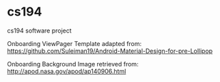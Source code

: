 # cs194
cs194 software project

Onboarding ViewPager Template adapted from: https://github.com/Suleiman19/Android-Material-Design-for-pre-Lollipop

Onboarding Background Image retrieved from: http://apod.nasa.gov/apod/ap140906.html
